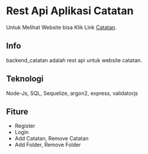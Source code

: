 # Rest Api Aplikasi Catatan

Untuk Melihat Website bisa Klik Link [Catatan](https://safaaat.github.io/fontend_catatan).

## Info

backend_catatan adalah rest api untuk website catatan.

## Teknologi

Node-Js, SQL, Sequelize, argon2, express, validatorjs

## Fiture

- Register
- Login
- Add Catatan, Remove Catatan
- Add Folder, Remove Folder
